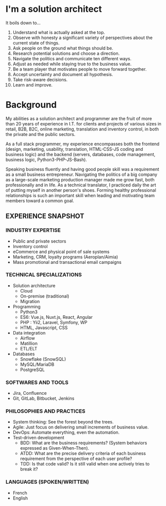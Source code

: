 # I'm a solution architect

It boils down to...

1. Understand what is actually asked at the top.
2. Observe with honesty a significant variety of perspectives about the current state of things.
3. Ask people on the ground what things should be.
4. Research potential solutions and choose a direction.
5. Navigate the politics and communicate ten different ways.
6. Adjust as needed while staying true to the business value.
7. Be a team player that motivates people to move forward together.
8. Accept uncertainty and document all hypothesis.
9. Take risk-aware decisions.
10. Learn and improve.

# Background

My abilities as a solution architect and programmer are the fruit of more than 20 years of experience in I.T. for clients and projects of various sizes in retail, B2B, B2C, online marketing, translation and inventory control, in both the private and the public sectors. 

As a full stack programmer, my experience encompasses both the frontend (design, marketing, usability, translation, HTML-CSS-JS coding and business logic) and the backend (servers, databases, code management, business logic, Python3-PHP-JS-Bash).

Speaking business fluently and having good people skill was a requirement as a small business entrepreneur. Navigating the politics of a big company as a large-scale marketing production manager made me grow fast, both professionally and in life. As a technical translator, I practiced daily the art of putting myself in another person's shoes. Forming healthy professional relationships is such an important skill when leading and motivating team members toward a common goal.

## EXPERIENCE SNAPSHOT

### INDUSTRY EXPERTISE
- Public and private sectors
- Inventory control
- eCommerce and physical point
of sale systems
- Marketing, CRM, loyalty
programs (Aeroplan/Aimia)
- Mass promotional and
transactional email campaigns

### TECHNICAL SPECIALIZATIONS
- Solution architecture
  - Cloud
  - On-premise (traditional)
  - Migration
- Programming
  - Python3
  - ES6: Vue.js, Nuxt.js, React, Angular
  - PHP : Yii2, Laravel, Symfony, WP
  - HTML, Javascript, CSS
- Data integration
  - Airflow
  - Matillion
  - ETL/ELT
- Databases
  - Snowflake (SnowSQL)
  - MySQL/MariaDB
  - PostgreSQL

### SOFTWARES AND TOOLS
- Jira, Confluence
- Git, GitLab, Bitbucket, Jenkins

### PHILOSOPHIES AND PRACTICES
- System thinking: See the forest beyond the trees.
- Agile: Just focus on delivering small increments of business value.
- DevOps: Automate everything, even the automation.
- Test-driven development
  - BDD: What are the business requirements? (System behaviors expressed as Given-When-Then).
  - ATDD: What are the precise delivery criteria of each business requirement from the perspective of each user profile?
  - TDD: Is that code valid? Is it still valid when one actively tries to break it?

### LANGUAGES (SPOKEN/WRITTEN)
- French
- English

